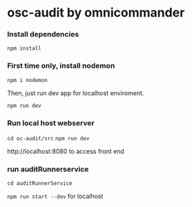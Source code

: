 # osc-audit by omnicommander

### Install dependencies
`npm install`

### First time only, install nodemon
`npm i nodemon`

Then, just run dev app for localhost enviroment.

`npm run dev`

### Run local host webserver

`cd oc-audit/src`
`npm run dev`

http://localhost:8080 to access front end 

### run auditRunnerservice

`cd auditRunnerService`

`npm run start --dev` for localhost




